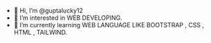 - 👋 Hi, I’m @guptalucky12
- 👀 I’m interested in WEB DEVELOPING.
- 🌱 I’m currently learning WEB LANGUAGE LIKE BOOTSTRAP , CSS , HTML , TAILWIND.

<!---
guptalucky12/guptalucky12 is a ✨ special ✨ repository because its `README.md` (this file) appears on your GitHub profile.
You can click the Preview link to take a look at your changes.
--->
